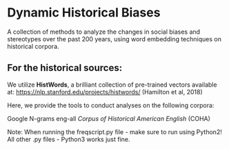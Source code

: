 # Dynamic Historical Biases

A collection of methods to analyze the changes in social biases and stereotypes over the past 200 years, using word embedding techniques on historical corpora.

## For the historical sources: 

We utilize **HistWords**, a brilliant collection of pre-trained vectors available at: https://nlp.stanford.edu/projects/histwords/
(Hamilton et al, 2018)

Here, we provide the tools to conduct analyses on the following corpora:

Google N-grams eng-all
*Corpus of Historical American English* (COHA)


Note: When running the freqscript.py file - make sure to run using Python2!
All other .py files - Python3 works just fine.
